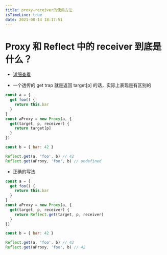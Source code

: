 ```yaml
---
title: proxy-receiver的使用方法
isTimeLine: true
date: 2021-08-14 18:17:51
---
```


# Proxy 和 Reflect 中的 receiver 到底是什么？
- [详细查看](https://github.com/sl1673495/notes/issues/52)

- 一个透传的 get trap 就是返回 target[p] 的话，实际上表现是有区别的

```js
const a = {
  get foo() {
    return this.bar
  }
}
const aProxy = new Proxy(a, {
  get(target, p, receiver) {
    return target[p]
  }
})

const b = { bar: 42 }

Reflect.get(a, 'foo', b) // 42
Reflect.get(aProxy, 'foo', b) // undefined
```

- 正确的写法

```js
const a = {
  get foo() {
    return this.bar
  }
}
const aProxy = new Proxy(a, {
  get(target, p, receiver) {
    return Reflect.get(target, p, receiver)
  }
})

const b = { bar: 42 }

Reflect.get(a, 'foo', b) // 42
Reflect.get(aProxy, 'foo', b) // 42
```
